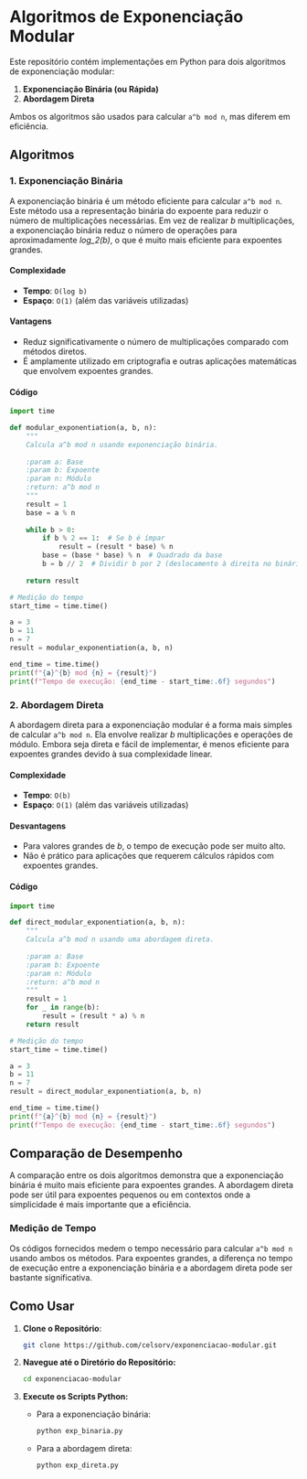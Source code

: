 # Algoritmos de Exponenciação Modular

Este repositório contém implementações em Python para dois algoritmos de exponenciação modular:

1. **Exponenciação Binária (ou Rápida)**
2. **Abordagem Direta**

Ambos os algoritmos são usados para calcular ``a^b mod n``, mas diferem em eficiência.

## Algoritmos

### 1. Exponenciação Binária

A exponenciação binária é um método eficiente para calcular ``a^b mod n``. Este método usa a representação binária do expoente para reduzir o número de multiplicações necessárias. Em vez de realizar _b_ multiplicações, a exponenciação binária reduz o número de operações para aproximadamente _log_2(b)_, o que é muito mais eficiente para expoentes grandes.

#### Complexidade

- **Tempo**: ``O(log b)``
- **Espaço**: ``O(1)`` (além das variáveis utilizadas)

#### Vantagens

- Reduz significativamente o número de multiplicações comparado com métodos diretos.
- É amplamente utilizado em criptografia e outras aplicações matemáticas que envolvem expoentes grandes.

#### Código
```python
import time

def modular_exponentiation(a, b, n):
    """
    Calcula a^b mod n usando exponenciação binária.
    
    :param a: Base
    :param b: Expoente
    :param n: Módulo
    :return: a^b mod n
    """
    result = 1
    base = a % n
    
    while b > 0:
        if b % 2 == 1:  # Se b é ímpar
            result = (result * base) % n
        base = (base * base) % n  # Quadrado da base
        b = b // 2  # Dividir b por 2 (deslocamento à direita no binário)
    
    return result

# Medição do tempo
start_time = time.time()

a = 3
b = 11
n = 7
result = modular_exponentiation(a, b, n)

end_time = time.time()
print(f"{a}^{b} mod {n} = {result}")
print(f"Tempo de execução: {end_time - start_time:.6f} segundos")
```


### 2. Abordagem Direta

A abordagem direta para a exponenciação modular é a forma mais simples de calcular ``a^b mod n``. Ela envolve realizar _b_ multiplicações e operações de módulo. Embora seja direta e fácil de implementar, é menos eficiente para expoentes grandes devido à sua complexidade linear.

#### Complexidade

- **Tempo**: ``O(b)``
- **Espaço**: ``O(1)`` (além das variáveis utilizadas)

#### Desvantagens

- Para valores grandes de _b_, o tempo de execução pode ser muito alto.
- Não é prático para aplicações que requerem cálculos rápidos com expoentes grandes.

#### Código
```python
import time

def direct_modular_exponentiation(a, b, n):
    """
    Calcula a^b mod n usando uma abordagem direta.
    
    :param a: Base
    :param b: Expoente
    :param n: Módulo
    :return: a^b mod n
    """
    result = 1
    for _ in range(b):
        result = (result * a) % n
    return result

# Medição do tempo
start_time = time.time()

a = 3
b = 11
n = 7
result = direct_modular_exponentiation(a, b, n)

end_time = time.time()
print(f"{a}^{b} mod {n} = {result}")
print(f"Tempo de execução: {end_time - start_time:.6f} segundos")
```

## Comparação de Desempenho

A comparação entre os dois algoritmos demonstra que a exponenciação binária é muito mais eficiente para expoentes grandes. A abordagem direta pode ser útil para expoentes pequenos ou em contextos onde a simplicidade é mais importante que a eficiência.

### Medição de Tempo

Os códigos fornecidos medem o tempo necessário para calcular ``a^b mod n`` usando ambos os métodos. Para expoentes grandes, a diferença no tempo de execução entre a exponenciação binária e a abordagem direta pode ser bastante significativa.

## Como Usar

1. **Clone o Repositório**:
   ```bash
   git clone https://github.com/celsorv/exponenciacao-modular.git
   ```

2. **Navegue até o Diretório do Repositório:**
    ```bash
    cd exponenciacao-modular
    ```

3. **Execute os Scripts Python:**
    - Para a exponenciação binária:
        ```bash
        python exp_binaria.py
        ```
    - Para a abordagem direta:
        ```bash
        python exp_direta.py
        ```
